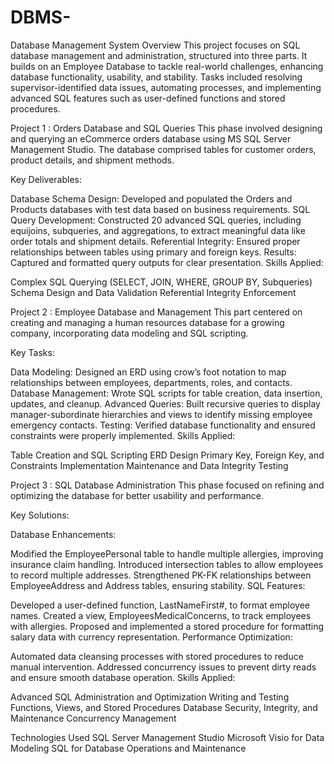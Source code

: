 # DBMS-
Database Management System 
Overview
This project focuses on SQL database management and administration, structured into three parts. It builds on an Employee Database to tackle real-world challenges, enhancing database functionality, usability, and stability. Tasks included resolving supervisor-identified data issues, automating processes, and implementing advanced SQL features such as user-defined functions and stored procedures.

Project 1 : Orders Database and SQL Queries
This phase involved designing and querying an eCommerce orders database using MS SQL Server Management Studio. The database comprised tables for customer orders, product details, and shipment methods.

Key Deliverables:

Database Schema Design: Developed and populated the Orders and Products databases with test data based on business requirements.
SQL Query Development: Constructed 20 advanced SQL queries, including equijoins, subqueries, and aggregations, to extract meaningful data like order totals and shipment details.
Referential Integrity: Ensured proper relationships between tables using primary and foreign keys.
Results: Captured and formatted query outputs for clear presentation.
Skills Applied:

Complex SQL Querying (SELECT, JOIN, WHERE, GROUP BY, Subqueries)
Schema Design and Data Validation
Referential Integrity Enforcement

Project 2 : Employee Database and Management
This part centered on creating and managing a human resources database for a growing company, incorporating data modeling and SQL scripting.

Key Tasks:

Data Modeling: Designed an ERD using crow’s foot notation to map relationships between employees, departments, roles, and contacts.
Database Management: Wrote SQL scripts for table creation, data insertion, updates, and cleanup.
Advanced Queries: Built recursive queries to display manager-subordinate hierarchies and views to identify missing employee emergency contacts.
Testing: Verified database functionality and ensured constraints were properly implemented.
Skills Applied:

Table Creation and SQL Scripting
ERD Design
Primary Key, Foreign Key, and Constraints Implementation
Maintenance and Data Integrity Testing

Project 3 : SQL Database Administration
This phase focused on refining and optimizing the database for better usability and performance.

Key Solutions:

Database Enhancements:

Modified the EmployeePersonal table to handle multiple allergies, improving insurance claim handling.
Introduced intersection tables to allow employees to record multiple addresses.
Strengthened PK-FK relationships between EmployeeAddress and Address tables, ensuring stability.
SQL Features:

Developed a user-defined function, LastNameFirst#, to format employee names.
Created a view, EmployeesMedicalConcerns, to track employees with allergies.
Proposed and implemented a stored procedure for formatting salary data with currency representation.
Performance Optimization:

Automated data cleansing processes with stored procedures to reduce manual intervention.
Addressed concurrency issues to prevent dirty reads and ensure smooth database operation.
Skills Applied:

Advanced SQL Administration and Optimization
Writing and Testing Functions, Views, and Stored Procedures
Database Security, Integrity, and Maintenance
Concurrency Management

Technologies Used
SQL Server Management Studio
Microsoft Visio for Data Modeling
SQL for Database Operations and Maintenance
